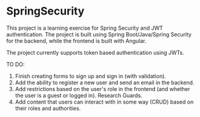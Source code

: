# SpringSecurity
 
This project is a learning exercise for Spring Security and JWT authentication. The project is built using Spring Boot/Java/Spring Security for the backend, while the frontend is built with Angular.

The project currently supports token based authentication using JWTs.

TO DO:
1. Finish creating forms to sign up and sign in (with validation).
2. Add the ability to register a new user and send an email in the backend.
3. Add restrictions based on the user's role in the frontend (and whether the user is a guest or logged in). Research Guards.
4. Add content that users can interact with in some way (CRUD) based on their roles and authorities.
